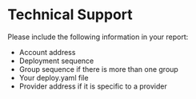 # Technical Support

Please include the following information in your report:

* Account address
* Deployment sequence
* Group sequence if there is more than one group
* Your deploy.yaml file
* Provider address if it is specific to a provider

